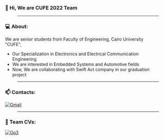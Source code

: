 ### 👋 Hi, We are CUFE 2022 Team  
>_________________________________________________________________________________________________________
### 💻 About: 
We are senior students from Faculty of Engineering, Cairo University "CUFE",
- Our Specialization in Electronics and Electrical Communication Engineering
- We are interested in Embedded Systems and Automotive fields
- Now, We are collaborating with Swift Act company in our graduation project 
>_________________________________________________________________________________________________________
### 📫 Contacts: 
 [<img alt="Gmail" src="https://img.shields.io/badge/gp2022.cufe@gmail.com-D14836?=for-the-badge&logo=gmail&logoColor=white" />](https://mail.google.com/mail/u/1/?pli=1)
>__________________________________________________________________________________________________________
 ### 📝 Team CVs:
 [![Gp3](https://user-images.githubusercontent.com/95722120/145118528-32520767-13b6-4b3b-9c4f-838408fb79a2.PNG)
](https://drive.google.com/drive/folders/1-eV_iWab0qkRQXJ7CQYZYT6ivs-ZGDBx?usp=sharing)
